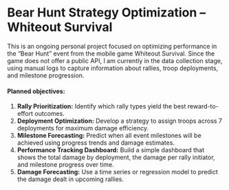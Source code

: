 # **Bear Hunt Strategy Optimization – Whiteout Survival**

This is an ongoing personal project focused on optimizing performance in the “Bear Hunt” event from the mobile game Whiteout Survival. Since the game does not offer a public API, I am currently in the data collection stage, using manual logs to capture information about rallies, troop deployments, and milestone progression. 

#### Planned objectives:
1) **Rally Prioritization:** Identify which rally types yield the best reward-to-effort outcomes.
2) **Deployment Optimization:** Develop a strategy to assign troops across 7 deployments for maximum damage efficiency.
3) **Milestone Forecasting:** Predict when all event milestones will be achieved using progress trends and damage estimates.
4) **Performance Tracking Dashboard:** Build a simple dashboard that shows the total damage by deployment, the damage per rally initiator, and milestone progress over time.
5) **Damage Forecasting:** Use a time series or regression model to predict the damage dealt in upcoming rallies.
